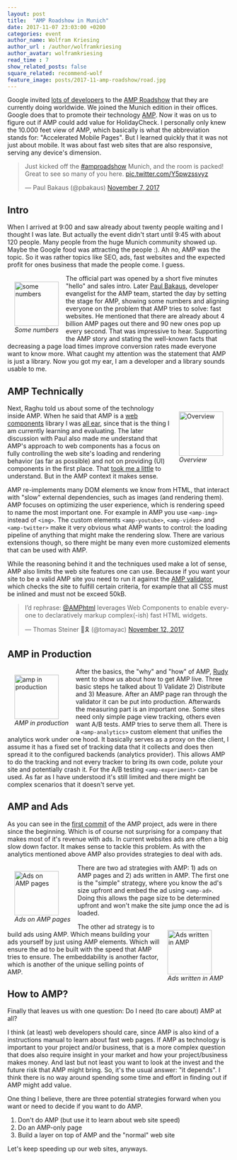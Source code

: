 ```yaml
---
layout: post
title:  "AMP Roadshow in Munich"
date: 2017-11-07 23:03:00 +0200
categories: event
author_name: Wolfram Kriesing
author_url : /author/wolframkriesing
author_avatar: wolframkriesing
read_time : 7
show_related_posts: false
square_related: recommend-wolf
feature_image: posts/2017-11-amp-roadshow/road.jpg
---
```


Google invited [lots of developers][devs-tweet] to the [AMP Roadshow][amp-roadshow] that they are currently doing worldwide.
We joined the Munich edition in their offices. 
Google does that to promote their technology [AMP][amp]. Now it was on us to figure out
if AMP could add value for HolidayCheck.
I personally only knew the 10.000 feet view of AMP, which basically is what the abbreviation 
stands for: "Accelerated Mobile Pages". But I learned quickly that it was not just about mobile.
It was about fast web sites that are also responsive, serving any device's dimension.

[devs-tweet]: https://twitter.com/wolframkriesing/status/927820303270662144
[amp-roadshow]: https://www.ampproject.org/amp-roadshow/
[amp]: https://www.ampproject.org/

<blockquote class="twitter-tweet" data-partner="tweetdeck"><p lang="en" dir="ltr">Just kicked off the <a href="https://twitter.com/hashtag/amproadshow?src=hash&amp;ref_src=twsrc%5Etfw">#amproadshow</a> Munich, and the room is packed! Great to see so many of you here. <a href="https://t.co/Y5pwzssvyz">pic.twitter.com/Y5pwzssvyz</a></p>&mdash; Paul Bakaus (@pbakaus) <a href="https://twitter.com/pbakaus/status/927828722572562433?ref_src=twsrc%5Etfw">November 7, 2017</a></blockquote>
<script async src="https://platform.twitter.com/widgets.js" charset="utf-8"></script>

## Intro

When I arrived at 9:00 and saw already about twenty people waiting and I thought I was late. But actually the event didn't start until 9:45 with about 120 people. Many people from the huge Munich community showed up. Maybe the Google food was attracting the people :). Ah no, AMP was the topic. So it was rather topics like SEO, ads, fast websites and the expected profit for ones business that made the people come. I guess.

<div style="float: left; padding: 1rem;">
<img src="{{site.baseurl}}/img/posts/2017-11-amp-roadshow/1-intro.jpg" alt="some numbers" width="100" class="sizeup-onhover-image scale3 origin-left-top" />
<br/><em>Some numbers</em>
</div>

The official part was opened by a short five minutes "hello" and sales intro.
Later [Paul Bakaus][paul], developer evangelist for the AMP team, started the day by setting the stage for AMP, showing some numbers and aligning everyone on the problem that AMP tries to solve: fast websites. He mentioned that there are already about 4 billion AMP pages out there and 90 new ones pop up every second. That was impressive to hear. Supporting the AMP story and stating the well-known facts that decreasing a page load times improve conversion rates made everyone want to know more. What caught my attention was the statement that AMP is just a library. Now you got my ear, I am a developer and a library sounds usable to me.

[paul]: https://twitter.com/pbakaus/

## AMP Technically

<div style="float: right; padding: 1rem;">
<img src="{{site.baseurl}}/img/posts/2017-11-amp-roadshow/2-amp-is.jpg" alt="Overview" width="100" class="sizeup-onhover-image scale3 origin-right-top" />
<br/><em>Overview</em>
</div>

Next, Raghu told us about some of the technology inside AMP. When he said that AMP is a [web components] library I was [all ear][tweet-1], since that is the thing I am currently learning and evaluating. The later discussion with Paul also made me understand that AMP's approach to web components has a focus on fully controlling the web site's loading and rendering behavior (as far as possible) and not on providing (UI) components in the first place. That [took me a little][tweet-2] to understand. But in the AMP context it makes sense.

AMP re-implements many DOM elements we know from HTML, that interact with "slow" external dependencies, such as images (and rendering them). AMP focuses on optimizing the user experience, which is rendering speed to name the most important one. For example in AMP you use `<amp-img>` instead of `<img>`. The custom elements `<amp-youtube>`, `<amp-video>` and `<amp-twitter>` make it very obvious what AMP wants to control: the loading pipeline of anything that might make the rendering slow. There are various extensions though, so there might be many even more customized elements that can be used with AMP.

While the reasoning behind it and the techniques used make a lot of sense, AMP also limits the web site features one can use. Because if you want your site to be a valid AMP site you need to run it against the [AMP validator][amp-validator], which checks the site to fulfill certain criteria, for example that all CSS must be inlined and must not be exceed 50kB.

<blockquote class="twitter-tweet" data-partner="tweetdeck"><p lang="en" dir="ltr">I’d rephrase: <a href="https://twitter.com/AMPhtml?ref_src=twsrc%5Etfw">@AMPhtml</a> leverages Web Components to enable everyone to declaratively markup complex(-ish) fast HTML widgets.</p>&mdash; Thomas Steiner 🦖🎗 (@tomayac) <a href="https://twitter.com/tomayac/status/929657825286029312?ref_src=twsrc%5Etfw">November 12, 2017</a></blockquote>
<script async src="https://platform.twitter.com/widgets.js" charset="utf-8"></script>

[web components]: https://www.webcomponents.org/
[tweet-1]: https://twitter.com/wolframkriesing/status/927825238766882818
[tweet-2]: https://twitter.com/wolframkriesing/status/927835789404319744
[amp-validator]: https://validator.ampproject.org/

## AMP in Production

<div style="float: left; padding: 1rem;">
<img src="{{site.baseurl}}/img/posts/2017-11-amp-roadshow/3-in-prod.jpg" alt="amp in production" width="100" class="sizeup-onhover-image scale3 origin-left-top" />
<br/><em>AMP in production</em>
</div>

After the basics, the "why" and "how" of AMP, [Rudy][rudy] went to show us about how to get AMP live. Three basic steps he talked about 1) Validate 2) Distribute and 3) Measure. After an AMP page ran through the validator it can be put into production. Afterwards the measuring part is an important one. Some sites need only simple page view tracking, others even want A/B tests. AMP tries to serve them all. There is a `<amp-analytics>` custom element that unifies the analytics work under one hood. It basically serves as a proxy on the client, I assume it has a fixed set of tracking data that it collects and does then spread it to the configured backends (analytics provider). This allows AMP to do the tracking and not every tracker to bring its own code, polute your site and potentially crash it.
For the A/B testing `<amp-experiment>` can be used. As far as I have understood it's still limited and there might be complex scenarios that it doesn't serve yet.

[rudy]: https://twitter.com/rudygalfi/

## AMP and Ads

As you can see in the [first commit][amp-first-commit] of the AMP project, ads were in there since the beginning. Which is of course not surprising for a company that makes most of it's revenue with ads. In current websites ads are often a big slow down factor. It makes sense to tackle this problem. As with the analytics mentioned above AMP also provides strategies to deal with ads.

<div style="float: left; padding: 1rem;">
<img src="{{site.baseurl}}/img/posts/2017-11-amp-roadshow/4-ads-on-amp-pages.jpg" alt="Ads on AMP pages" width="100" class="sizeup-onhover-image scale3 origin-left-top" />
<br/><em>Ads on AMP pages</em>
</div>

There are two ad strategies with AMP: 1) ads on AMP pages and 2) ads written in AMP. 
The first one is the "simple" strategy, where you know the ad's size upfront and embed the ad using `<amp-ad>`. Doing this allows the page size to be determined upfront and won't make the site jump once the ad is loaded.

<div style="float: right; padding: 1rem;">
<img src="{{site.baseurl}}/img/posts/2017-11-amp-roadshow/5-ads-in-amp.jpg" alt="Ads written in AMP" width="100" class="sizeup-onhover-image scale3 origin-right-top" />
<br/><em>Ads written in AMP</em>
</div>

The other ad strategy is to build ads using AMP. Which means building your ads yourself by just using AMP elements.
Which will ensure the ad to be built with the speed that AMP tries to ensure. The embeddability is another factor, which is another of the unique selling points of AMP.

[amp-first-commit]: https://github.com/ampproject/amphtml/commit/5f414868caf5f431ebe64f840d6b1de6464085c4
[ben]: https://twitter.com/benmorss

## How to AMP?

Finally that leaves us with one question: Do I need (to care about) AMP at all?

I think (at least) web developers should care, since AMP is also kind of a instructions
manual to learn about fast web pages. If AMP as technology is important to your project and/or
business, that is a more complex question that does also require insight in your market
and how your project/business makes money. And last but not least you want to look at the
invest and the future risk that AMP might bring. So, it's the usual answer: "it depends".
I think there is no way around spending some time and effort in finding out if AMP might
add value.

One thing I believe, there are three potential strategies forward when you want or need to decide if you want to do AMP.

1. Don't do AMP (but use it to learn about web site speed)
1. Do an AMP-only page
1. Build a layer on top of AMP and the "normal" web site

Let's keep speeding up our web sites, anyways.